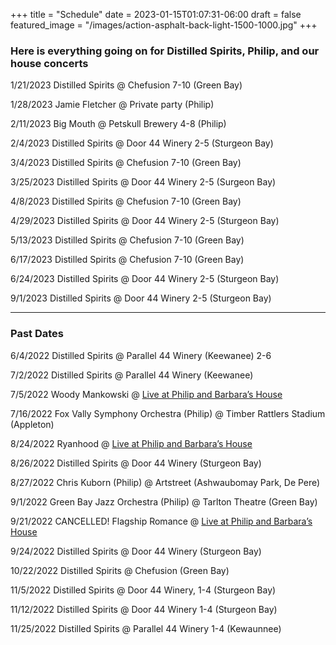 +++
title = "Schedule"
date = 2023-01-15T01:07:31-06:00
draft = false
featured_image = "/images/action-asphalt-back-light-1500-1000.jpg"
+++
### Here is everything going on for Distilled Spirits, Philip, and our house concerts


1/21/2023 Distilled Spirits @ Chefusion 7-10 (Green Bay)

1/28/2023 Jamie Fletcher @ Private party (Philip)

2/11/2023 Big Mouth @ Petskull Brewery 4-8 (Philip)

2/4/2023 Distilled Spirits @ Door 44 Winery 2-5 (Sturgeon Bay)

3/4/2023 Distilled Spirits @ Chefusion 7-10 (Green Bay)

3/25/2023 Distilled Spirits @ Door 44 Winery 2-5 (Surgeon Bay)

4/8/2023 Distilled Spirits @ Chefusion 7-10 (Green Bay)

4/29/2023 Distilled Spirits @ Door 44 Winery  2-5 (Sturgeon Bay)

5/13/2023 Distilled Spirits @ Chefusion 7-10 (Green Bay)

6/17/2023 Distilled Spirits @ Chefusion 7-10 (Green Bay)

6/24/2023 Distilled Spirits @ Door 44 Winery  2-5 (Sturgeon Bay)

9/1/2023 Distilled Spirits @ Door 44 Winery  2-5 (Sturgeon Bay)

---
### Past Dates

6/4/2022 Distilled Spirits @ Parallel 44 Winery (Keewanee) 2-6

7/2/2022 Distilled Spirits @ Parallel 44 Winery (Keewanee)

7/5/2022 Woody Mankowski @ [Live at Philip and Barbara’s House](/pages/house-concerts/woody-mankowski)

7/16/2022 Fox Vally Symphony Orchestra (Philip) @ Timber Rattlers Stadium (Appleton)

8/24/2022 Ryanhood @ [Live at Philip and Barbara’s House](/pages/house-concerts/ryanhood)


8/26/2022 Distilled Spirits @ Door 44 Winery (Sturgeon Bay)

8/27/2022 Chris Kuborn (Philip) @ Artstreet (Ashwaubomay Park, De Pere)

9/1/2022 Green Bay Jazz Orchestra (Philip) @ Tarlton Theatre (Green Bay)

9/21/2022 CANCELLED! Flagship Romance @ [Live at Philip and Barbara’s House](#)

9/24/2022 Distilled Spirits @ Door 44 Winery (Sturgeon Bay)

10/22/2022 Distilled Spirits @ Chefusion (Green Bay)

11/5/2022 Distilled Spirits @ Door 44 Winery, 1-4 (Sturgeon Bay)

11/12/2022 Distilled Spirits @ Door 44 Winery 1-4 (Sturgeon Bay)

11/25/2022 Distilled Spirits @ Parallel 44 Winery 1-4 (Kewaunnee)



